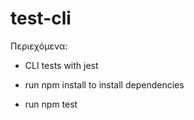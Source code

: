 # test-cli

Περιεχόμενα:

- CLI tests with jest

- run npm install to install dependencies

- run npm test
